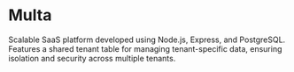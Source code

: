 # Multa
Scalable SaaS platform developed using Node.js, Express, and PostgreSQL. Features a shared tenant table for managing tenant-specific data, ensuring isolation and security across multiple tenants.
